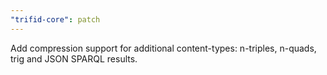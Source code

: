 ```yaml
---
"trifid-core": patch
---
```


Add compression support for additional content-types: n-triples, n-quads, trig and JSON SPARQL results.
